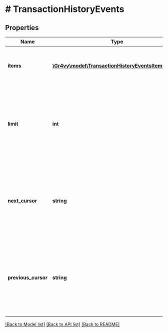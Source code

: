 # # TransactionHistoryEvents

## Properties

Name | Type | Description | Notes
------------ | ------------- | ------------- | -------------
**items** | [**\Gr4vy\model\TransactionHistoryEventsItemsInner[]**](TransactionHistoryEventsItemsInner.md) | A list of events related to processing a transaction. | [optional]
**limit** | **int** | The limit applied to request. This represents the number of items that are at maximum returned by this request. | [optional] [default to 20]
**next_cursor** | **string** | The cursor that represents the next page of results. Use the &#x60;cursor&#x60; query parameter to fetch this page of items. | [optional]
**previous_cursor** | **string** | The cursor that represents the next page of results. Use the &#x60;cursor&#x60; query parameter to fetch this page of items. | [optional]

[[Back to Model list]](../../README.md#models) [[Back to API list]](../../README.md#endpoints) [[Back to README]](../../README.md)
